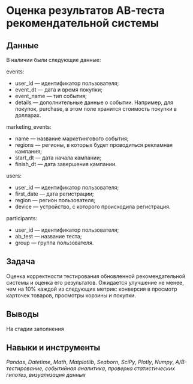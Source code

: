 # Оценка результатов АВ-теста рекомендательной системы


## Данные

В наличии были следующие данные:

events:
-   user_id — идентификатор пользователя;
-    event_dt — дата и время покупки;
-    event_name — тип события;
-    details — дополнительные данные о событии. Например, для покупок, purchase, в этом поле хранится стоимость покупки в долларах.

marketing_events:
-    name — название маркетингового события;
-    regions — регионы, в которых будет проводиться рекламная кампания;
-   start_dt — дата начала кампании;
-    finish_dt — дата завершения кампании.

users:
-    user_id — идентификатор пользователя;
-    first_date — дата регистрации;
-    region — регион пользователя;
-    device — устройство, с которого происходила регистрация.

participants:
-    user_id — идентификатор пользователя;
-    ab_test — название теста;
-    group — группа пользователя.

## Задача

Оценка корректности тестирования обновленной рекомендательной системы и оценка его результатов. Ожидается улучшение не менее, чем на 10% каждой из следующих метрик: конверсия в просмотр карточек товаров, просмотры корзины и покупки.

## Выводы

На стадии заполнения

## Навыки и инструменты
*Pandas*, *Datetime*, *Math*, *Matplotlib*, *Seaborn*, *SciPy*, *Plotly*, *Numpy*, *A/B-тестирование*, *событийная аналитика*, *проверка статистических гипотез*, *визуализация данных*
